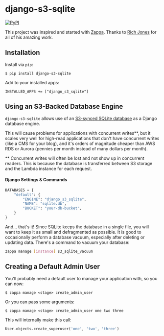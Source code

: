 # django-s3-sqlite

[![PyPI](https://img.shields.io/pypi/v/zappa-django-utils.svg)](https://pypi.python.org/pypi/django-s3-sqlite)

This project was inspired and started with [Zappa](https://github.com/Miserlou/Zappa). Thanks to [Rich Jones](https://github.com/Miserlou) for all of his amazing work.

## Installation

Install via `pip`:
    
    $ pip install django-s3-sqlite

Add to your installed apps:

    INSTALLED_APPS += ["django_s3_sqlite"]

## Using an S3-Backed Database Engine

`django-s3-sqlite` allows use of an [S3-synced SQLite database](https://blog.zappa.io/posts/s3sqlite-a-serverless-relational-database) as a Django database engine.

This will cause problems for applications with concurrent writes**, but it scales very well for high-read applications that don't have concurrent writes (like a CMS for your blog), and it's orders of magnitude cheaper than AWS RDS or Aurora (pennies per month instead of many dollars per month).

** Concurrent writes will often be lost and not show up in concurrent readers. This is because the database is transferred between S3 storage and the Lambda instance for each request.

#### Django Settings & Commands

```python
DATABASES = {
    "default": {
        "ENGINE": "django_s3_sqlite",
        "NAME": "sqlite.db",
        "BUCKET": "your-db-bucket",
    }
}
```

And... that's it! Since SQLite keeps the database in a single file, you will want to keep it as small and defragmented as possible. It is good to occasionally perform a database vacuum, especially after deleting or updating data. There's a command to vacuum your database:

```bash
zappa manage [instance] s3_sqlite_vacuum
```

## Creating a Default Admin User 

You'll probably need a default user to manage your application with, so you can now:

    $ zappa manage <stage> create_admin_user

Or you can pass some arguments:
   
    $ zappa manage <stage> create_admin_user one two three

This will internally make this call:

```python
User.objects.create_superuser('one', 'two', 'three')
```
